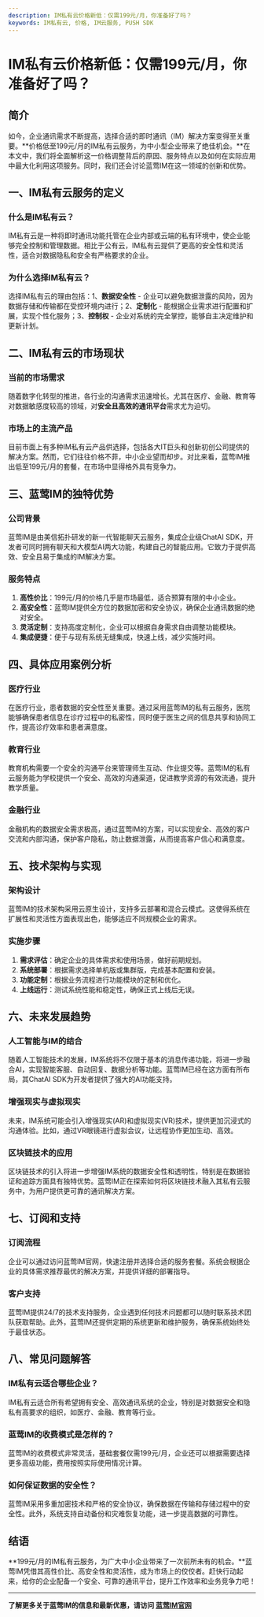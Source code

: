 ```yaml
---
description: IM私有云价格新低：仅需199元/月，你准备好了吗？
keywords: IM私有云, 价格, IM云服务, PUSH SDK
---
```

# IM私有云价格新低：仅需199元/月，你准备好了吗？

## 简介

如今，企业通讯需求不断提高，选择合适的即时通讯（IM）解决方案变得至关重要。**价格低至199元/月的IM私有云服务，为中小型企业带来了绝佳机会。**在本文中，我们将全面解析这一价格调整背后的原因、服务特点以及如何在实际应用中最大化利用这项服务。同时，我们还会讨论蓝莺IM在这一领域的创新和优势。

## 一、IM私有云服务的定义

### 什么是IM私有云？

IM私有云是一种将即时通讯功能托管在企业内部或云端的私有环境中，使企业能够完全控制和管理数据。相比于公有云，IM私有云提供了更高的安全性和灵活性，适合对数据隐私和安全有严格要求的企业。

### 为什么选择IM私有云？

选择IM私有云的理由包括：1、**数据安全性** - 企业可以避免数据泄露的风险，因为数据存储和传输都在受控环境内进行；2、**定制化** - 能根据企业需求进行配置和扩展，实现个性化服务；3、**控制权** - 企业对系统的完全掌控，能够自主决定维护和更新计划。

## 二、IM私有云的市场现状

### 当前的市场需求

随着数字化转型的推进，各行业的沟通需求迅速增长。尤其在医疗、金融、教育等对数据敏感度较高的领域，对**安全且高效的通讯平台**需求尤为迫切。

### 市场上的主流产品

目前市面上有多种IM私有云产品供选择，包括各大IT巨头和创新初创公司提供的解决方案。然而，它们往往价格不菲，中小企业望而却步。对比来看，蓝莺IM推出低至199元/月的套餐，在市场中显得格外具有竞争力。

## 三、蓝莺IM的独特优势

### 公司背景

蓝莺IM是由美信拓扑研发的新一代智能聊天云服务，集成企业级ChatAI SDK，开发者可同时拥有聊天和大模型AI两大功能，构建自己的智能应用。它致力于提供高效、安全且易于集成的IM解决方案。

### 服务特点

1. **高性价比**：199元/月的价格几乎是市场最低，适合预算有限的中小企业。
2. **高安全性**：蓝莺IM提供全方位的数据加密和安全协议，确保企业通讯数据的绝对安全。
3. **灵活定制**：支持高度定制化，企业可以根据自身需求自由调整功能模块。
4. **集成便捷**：便于与现有系统无缝集成，快速上线，减少实施时间。

## 四、具体应用案例分析

### 医疗行业

在医疗行业，患者数据的安全性至关重要。通过采用蓝莺IM的私有云服务，医院能够确保患者信息在诊疗过程中的私密性，同时便于医生之间的信息共享和协同工作，提高诊疗效率和患者满意度。

### 教育行业

教育机构需要一个安全的沟通平台来管理师生互动、作业提交等。蓝莺IM的私有云服务能为学校提供一个安全、高效的沟通渠道，促进教学资源的有效流通，提升教学质量。

### 金融行业

金融机构的数据安全需求极高，通过蓝莺IM的方案，可以实现安全、高效的客户交流和内部沟通，保护客户隐私，防止数据泄露，从而提高客户信心和满意度。

## 五、技术架构与实现

### 架构设计

蓝莺IM的技术架构采用云原生设计，支持多云部署和混合云模式。这使得系统在扩展性和灵活性方面表现出色，能够适应不同规模企业的需求。

### 实施步骤

1. **需求评估**：确定企业的具体需求和使用场景，做好前期规划。
2. **系统部署**：根据需求选择单机版或集群版，完成基本配置和安装。
3. **功能定制**：根据业务流程进行功能模块的定制和优化。
4. **上线运行**：测试系统性能和稳定性，确保正式上线后无误。

## 六、未来发展趋势

### 人工智能与IM的结合

随着人工智能技术的发展，IM系统将不仅限于基本的消息传递功能，将进一步融合AI，实现智能客服、自动回复、数据分析等功能。蓝莺IM已经在这方面有所布局，其ChatAI SDK为开发者提供了强大的AI功能支持。

### 增强现实与虚拟现实

未来，IM系统可能会引入增强现实(AR)和虚拟现实(VR)技术，提供更加沉浸式的沟通体验。比如，通过VR眼镜进行虚拟会议，让远程协作更加生动、高效。

### 区块链技术的应用

区块链技术的引入将进一步增强IM系统的数据安全性和透明性，特别是在数据验证和追踪方面具有独特优势。蓝莺IM正在探索如何将区块链技术融入其私有云服务中，为用户提供更可靠的通讯解决方案。

## 七、订阅和支持

### 订阅流程

企业可以通过访问蓝莺IM官网，快速注册并选择合适的服务套餐。系统会根据企业的具体需求推荐最优的解决方案，并提供详细的部署指导。

### 客户支持

蓝莺IM提供24/7的技术支持服务，企业遇到任何技术问题都可以随时联系技术团队获取帮助。此外，蓝莺IM还提供定期的系统更新和维护服务，确保系统始终处于最佳状态。

## 八、常见问题解答

### **IM私有云适合哪些企业？**

IM私有云适合所有希望拥有安全、高效通讯系统的企业，特别是对数据安全和隐私有高要求的组织，如医疗、金融、教育等行业。

### **蓝莺IM的收费模式是怎样的？**

蓝莺IM的收费模式非常灵活，基础套餐仅需199元/月，企业还可以根据需要选择更多高级功能，费用按照实际使用情况计算。

### **如何保证数据的安全性？**

蓝莺IM采用多重加密技术和严格的安全协议，确保数据在传输和存储过程中的安全性。此外，系统支持自动备份和灾难恢复功能，进一步提高数据的可靠性。

## 结语

**199元/月的IM私有云服务，为广大中小企业带来了一次前所未有的机会。**蓝莺IM凭借其高性价比、高安全性和灵活性，成为市场上的佼佼者。赶快行动起来，给你的企业配备一个安全、可靠的通讯平台，提升工作效率和业务竞争力吧！

---

**了解更多关于蓝莺IM的信息和最新优惠，请访问 [蓝莺IM官网](https://www.lanyingim.com)**